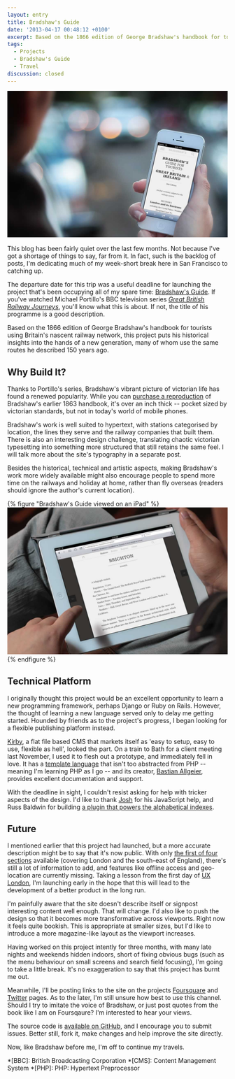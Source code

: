 ```yaml
---
layout: entry
title: Bradshaw's Guide
date: '2013-04-17 00:48:12 +0100'
excerpt: Based on the 1866 edition of George Bradshaw's handbook for tourists using Britain's nascent railway network, my latest project puts his historical insights into the hands of a new generation, many of whom use the same routes he described 150 years ago.
tags:
  - Projects
  - Bradshaw's Guide
  - Travel
discussion: closed
---
```

![Bradshaw's Guide being viewed on an iPad](/assets/images/2013/04/bradshaws_guide.jpg)

This blog has been fairly quiet over the last few months. Not because I've got a shortage of things to say, far from it. In fact, such is the backlog of posts, I'm dedicating much of my week-short break here in San Francisco to catching up.

The departure date for this trip was a useful deadline for launching the project that's been occupying all of my spare time: [Bradshaw's Guide][1]. If you've watched Michael Portillo's BBC television series <cite>[Great British Railway Journeys][2]</cite>, you'll know what this is about. If not, the title of his programme is a good description.

Based on the 1866 edition of George Bradshaw's handbook for tourists using Britain's nascent railway network, this project puts his historical insights into the hands of a new generation, many of whom use the same routes he described 150 years ago.

## Why Build It?
Thanks to Portillo's series, Bradshaw's vibrant picture of victorian life has found a renewed popularity. While you can [purchase a reproduction][3] of Bradshaw's earlier 1863 handbook, it's over an inch thick -- pocket sized by victorian standards, but not in today's world of mobile phones.

Bradshaw's work is well suited to hypertext, with stations categorised by location, the lines they serve and the railway companies that built them. There is also an interesting design challenge, translating chaotic victorian typesetting into something more structured that still retains the same feel. I will talk more about the site's typography in a separate post.

Besides the historical, technical and artistic aspects, making Bradshaw's work more widely available might also encourage people to spend more time on the railways and holiday at home, rather than fly overseas (readers should ignore the author's current location).

{% figure "Bradshaw's Guide viewed on an iPad" %}
![](/assets/images/2013/04/bradshaws_guide_ipad.jpg)
{% endfigure %}

## Technical Platform
I originally thought this project would be an excellent opportunity to learn a new programming framework, perhaps Django or Ruby on Rails. However, the thought of learning a new language served only to delay me getting started. Hounded by friends as to the project's progress, I began looking for a flexible publishing platform instead.

[Kirby][4], a flat file based CMS that markets itself as 'easy to setup, easy to use, flexible as hell', looked the part. On a train to Bath for a client meeting last November, I used it to flesh out a prototype, and immediately fell in love. It has a [template language][5] that isn't too abstracted from PHP -- meaning I'm learning PHP as I go -- and its creator, [Bastian Allgeier][6], provides excellent documentation and support.

With the deadline in sight, I couldn't resist asking for help with tricker aspects of the design. I'd like to thank [Josh][7] for his JavaScript help, and Russ Baldwin for building [a plugin that powers the alphabetical indexes][8].

## Future
I mentioned earlier that this project had launched, but a more accurate description might be to say that it's now public. With only [the first of four sections][9] available (covering London and the south-east of England), there's still a lot of information to add, and features like offline access and geo-location are currently missing. Taking a lesson from the first day of [UX London][10], I'm launching early in the hope that this will lead to the development of a better product in the long run.

I'm painfully aware that the site doesn't describe itself or signpost interesting content well enough. That will change. I'd also like to push the design so that it becomes more transformative across viewports. Right now it feels quite bookish. This is appropriate at smaller sizes, but I'd like to introduce a more magazine-like layout as the viewport increases.

Having worked on this project intently for three months, with many late nights and weekends hidden indoors, short of fixing obvious bugs (such as the menu behaviour on small screens and search field focusing), I'm going to take a little break. It's no exaggeration to say that this project has burnt me out.

Meanwhile, I'll be posting links to the site on the projects [Foursquare][11] and [Twitter][12] pages. As to the later, I'm still unsure how best to use this channel. Should I try to imitate the voice of Bradshaw, or just post quotes from the book like I am on Foursqaure? I'm interested to hear your views.

The source code is [available on GitHub][13], and I encourage you to submit issues. Better still, fork it, make changes and help improve the site directly.

Now, like Bradshaw before me, I'm off to continue my travels.

[1]: http://bradshawsguide.org
[2]: http://en.wikipedia.org/wiki/Great_British_Railway_Journeys
[3]: http://bradshawsguides.com/books-and-maps.html
[4]: http://getkirby.com
[5]: http://getkirby.com/blog/php-templates
[6]: http://bastianallgeier.com
[7]: http://www.joshemerson.co.uk
[8]: https://github.com/shoesforindustry/kirbycms-extensions/tree/master/plugins/alphabetise
[9]: http://bradshawsguide.org/routes/section:1
[10]: http://2013.uxlondon.com
[11]: https://foursquare.com/bradshawsguide
[12]: https://twitter.com/bradshawsguide
[13]: https://github.com/paulrobertlloyd/bradshawsguide

*[BBC]: British Broadcasting Corporation
*[CMS]: Content Management System
*[PHP]: PHP: Hypertext Preprocessor
